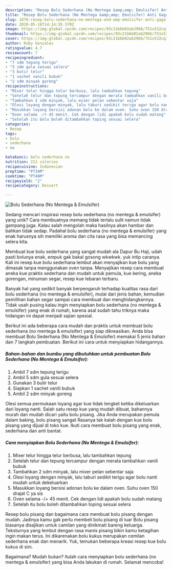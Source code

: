 ```yaml
---
description: "Resep Bolu Sederhana (No Mentega &amp;amp; Emulsifer) Anti Gagal"
title: "Resep Bolu Sederhana (No Mentega &amp;amp; Emulsifer) Anti Gagal"
slug: 1878-resep-bolu-sederhana-no-mentega-and-amp-emulsifer-anti-gagal
date: 2020-05-16T14:14:55.570Z
image: https://img-global.cpcdn.com/recipes/93c21bbb02ab2966/751x532cq70/bolu-sederhana-no-mentega-emulsifer-foto-resep-utama.jpg
thumbnail: https://img-global.cpcdn.com/recipes/93c21bbb02ab2966/751x532cq70/bolu-sederhana-no-mentega-emulsifer-foto-resep-utama.jpg
cover: https://img-global.cpcdn.com/recipes/93c21bbb02ab2966/751x532cq70/bolu-sederhana-no-mentega-emulsifer-foto-resep-utama.jpg
author: Ruby Gonzales
ratingvalue: 4.7
reviewcount: 7
recipeingredient:
- "7 sdm tepung terigu"
- "5 sdm gula sesuai selera"
- "3 butir telur"
- "1 sachet vanili bubuk"
- "2 sdm minyak goreng"
recipeinstructions:
- "Mixer telur hingga telur berbusa, lalu tambahkan tepung"
- "Setelah telur dan tepung tercampur dengan merata tambahkan vanili bubuk"
- "Tambahkan 2 sdm minyak, lalu mixer pelan sebentar saja"
- "Olesi loyang dengan minyak, lalu taburi sedikit terigu agar bolu nanti mudah untuk dekeluarkan"
- "Masukkan loyang bersisi adonan bolu ke dalam oven. Suhu oven 150 drajat C ya sis"
- "Oven selama -/+ 45 menit. Cek dengan lidi apakah bolu sudah matang"
- "Setelah itu bolu boleh ditambahkan toping sesuai selera"
categories:
- Resep
tags:
- bolu
- sederhana
- no

katakunci: bolu sederhana no 
nutrition: 211 calories
recipecuisine: Indonesian
preptime: "PT34M"
cooktime: "PT40M"
recipeyield: "2"
recipecategory: Dessert

---
```



![Bolu Sederhana (No Mentega &amp; Emulsifer)](https://img-global.cpcdn.com/recipes/93c21bbb02ab2966/751x532cq70/bolu-sederhana-no-mentega-emulsifer-foto-resep-utama.jpg)

Sedang mencari inspirasi resep bolu sederhana (no mentega &amp; emulsifer) yang unik? Cara membuatnya memang tidak terlalu sulit namun tidak gampang juga. Kalau salah mengolah maka hasilnya akan hambar dan bahkan tidak sedap. Padahal bolu sederhana (no mentega &amp; emulsifer) yang enak harusnya sih memiliki aroma dan cita rasa yang bisa memancing selera kita.

Membuat kue bolu sederhana yang sangat mudah ala Dapur Bu Haji, udah pasti bolunya enak, empuk gak bakal gosong wkwkwk. yuk intip caranya. Kali ini resep kue bolu sederhana lembut akan menyajikan kue bolu yang dimasak tanpa menggunakan oven tanpa. Menyajikan resep cara membuat aneka kue praktis sederhana dan mudah untuk pemula, kue kering, aneka gorengan, minuman segar, resep kue lebaran terbaru.

Banyak hal yang sedikit banyak berpengaruh terhadap kualitas rasa dari bolu sederhana (no mentega &amp; emulsifer), mulai dari jenis bahan, kemudian pemilihan bahan segar sampai cara membuat dan menghidangkannya. Tidak usah pusing kalau ingin menyiapkan bolu sederhana (no mentega &amp; emulsifer) yang enak di rumah, karena asal sudah tahu triknya maka hidangan ini dapat menjadi sajian spesial.


Berikut ini ada beberapa cara mudah dan praktis untuk membuat bolu sederhana (no mentega &amp; emulsifer) yang siap dikreasikan. Anda bisa membuat Bolu Sederhana (No Mentega &amp; Emulsifer) memakai 5 jenis bahan dan 7 langkah pembuatan. Berikut ini cara untuk menyiapkan hidangannya.

<!--inarticleads1-->

##### Bahan-bahan dan bumbu yang dibutuhkan untuk pembuatan Bolu Sederhana (No Mentega &amp; Emulsifer):

1. Ambil 7 sdm tepung terigu
1. Ambil 5 sdm gula sesuai selera
1. Gunakan 3 butir telur
1. Siapkan 1 sachet vanili bubuk
1. Ambil 2 sdm minyak goreng


Olesi semua permukaan loyang agar kue tidak lengket ketika dikeluarkan dari loyang nanti. Salah satu resep kue yang mudah dibuat, bahannya murah dan mudah dicari yaitu bolu pisang. Jika Anda merupakan pemula dalam baking, bolu pisang sangat Rasanya tak kalah dengan kue bolu pisang yang dijual di toko kue. Ikuti cara membuat bolu pisang yang enak, sederhana dan anti bantat. 

<!--inarticleads2-->

##### Cara menyiapkan Bolu Sederhana (No Mentega &amp; Emulsifer):

1. Mixer telur hingga telur berbusa, lalu tambahkan tepung
1. Setelah telur dan tepung tercampur dengan merata tambahkan vanili bubuk
1. Tambahkan 2 sdm minyak, lalu mixer pelan sebentar saja
1. Olesi loyang dengan minyak, lalu taburi sedikit terigu agar bolu nanti mudah untuk dekeluarkan
1. Masukkan loyang bersisi adonan bolu ke dalam oven. Suhu oven 150 drajat C ya sis
1. Oven selama -/+ 45 menit. Cek dengan lidi apakah bolu sudah matang
1. Setelah itu bolu boleh ditambahkan toping sesuai selera


Resep bolu pisang dan bagaimana cara membuat bolu pisang dengan mudah. Jadinya kamu gak perlu membeli bolu pisang di luar Bolu pisang biasanya disajikan untuk camilan yang dinikmati bareng keluarga. Teksturnya yang lembut dengan rasa manis pisang bikin kamu ketagihan ingin makan terus. Ini dikarenakan bolu kukus merupakan cemilan sederhana enak dan menarik. Yuk, temukan beberapa kreasi resep kue bolu kukus di sini. 

Bagaimana? Mudah bukan? Itulah cara menyiapkan bolu sederhana (no mentega &amp; emulsifer) yang bisa Anda lakukan di rumah. Selamat mencoba!
